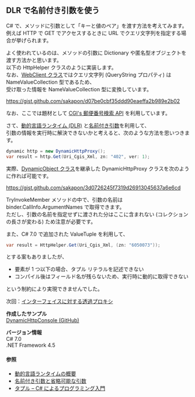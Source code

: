 ## DLR で名前付き引数を使う

C# で、メソッドに引数として「キーと値のペア」を渡す方法を考えてみます。  
例えば HTTP で GET でアクセスするときに URL でクエリ文字列を指定する場合が挙げられます。

よく使われているのは、メソッドの引数に Dictionary や匿名型オブジェクトを渡す方法かと思います。  
以下の HttpHelper クラスのように実装します。  
なお、[WebClient クラス](https://msdn.microsoft.com/ja-jp/library/system.net.webclient.aspx)ではクエリ文字列 (QueryString プロパティ) は NameValueCollection 型であるため、  
受け取った情報を NameValueCollection 型に変換しています。

https://gist.github.com/sakapon/d07be0cbf35ddd90eaeffa2b989e2b02

なお、ここでは題材として [CGI's 郵便番号検索 API](http://zip.cgis.biz/) を利用しています。

さて、[動的言語ランタイム (DLR)](https://msdn.microsoft.com/library/dd233052.aspx) と[名前付き引数](https://docs.microsoft.com/ja-jp/dotnet/csharp/programming-guide/classes-and-structs/named-and-optional-arguments)を利用して、  
引数の情報を実行時に解決できないかと考えると、次のような方法を思いつきます。

```c#
dynamic http = new DynamicHttpProxy();
var result = http.Get(Uri_Cgis_Xml, zn: "402", ver: 1);
```

実際、[DynamicObject クラス](https://msdn.microsoft.com/ja-jp/library/system.dynamic.dynamicobject.aspx)を継承した DynamicHttpProxy クラスを次のように作れば可能です。

https://gist.github.com/sakapon/3d0726245f7319d26913045637a6e6cd

TryInvokeMember メソッドの中で、引数の名前は binder.CallInfo.ArgumentNames で取得できます。  
ただし、引数の名前を指定せずに渡された分はここに含まれない (コレクションの長さが変わる) ため注意が必要です。

また、C# 7.0 で追加された ValueTuple を利用して、

```c#
var result = HttpHelper.Get(Uri_Cgis_Xml, (zn: "6050073"));
```

とする案もありましたが、
- 要素が 1 つ以下の場合、タプル リテラルを記述できない
- コンパイル後はフィールド名が残らないため、実行時に動的に取得できない

という制約により実現できませんでした。

次回：[インターフェイスに対する透過プロキシ](Transparent-Proxy-Interface.md)

**作成したサンプル**  
[DynamicHttpConsole (GitHub)](https://github.com/sakapon/Samples-2017/tree/master/ProxySample/DynamicHttpConsole)

**バージョン情報**  
C# 7.0  
.NET Framework 4.5

#### 参照
- [動的言語ランタイムの概要](https://msdn.microsoft.com/library/dd233052.aspx)
- [名前付き引数と省略可能な引数](https://docs.microsoft.com/ja-jp/dotnet/csharp/programming-guide/classes-and-structs/named-and-optional-arguments)
- [タプル – C# によるプログラミング入門](http://ufcpp.net/study/csharp/datatype/tuples/)
